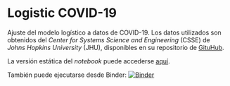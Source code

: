 # Logistic COVID-19

Ajuste del modelo logístico a datos de COVID-19. Los datos utilizados son
obtenidos del *Center for Systems Science and Engineering* (CSSE) de
*Johns Hopkins University* (JHU), disponibles en su repositorio de
[GituHub](https://github.com/CSSEGISandData/COVID-19).

La versión estática del *notebook* puede accederse [aquí](https://nbviewer.jupyter.org/github/manuxch/logistic-covid19/blob/master/Logistic_model_COVID-19.ipynb).

También puede ejecutarse desde Binder:  [![Binder](https://mybinder.org/badge_logo.svg)](https://mybinder.org/v2/gh/manuxch/logistic-covid19/master?filepath=Logistic_model_COVID-19.ipynb)


